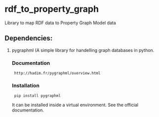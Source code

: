 # rdf_to_property_graph
Library to map RDF data to Property Graph Model data

## Dependencies: 
1. pygraphml (A simple library for handelling graph databases in python.

    ### Documentation
        http://hadim.fr/pygraphml/overview.html 

    ### Installation 
        pip install pygraphml

    It can be installed inside a virtual environment. See the official documentation.

